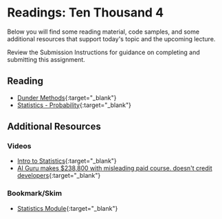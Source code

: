 # Readings: Ten Thousand 4

Below you will find some reading material, code samples, and some additional resources that support today's topic and the upcoming lecture.

Review the Submission Instructions for guidance on completing and submitting this assignment.

## Reading

- [Dunder Methods](https://dbader.org/blog/python-dunder-methods){:target="_blank"}
- [Statistics - Probability](https://www.dataquest.io/blog/basic-statistics-in-python-probability/){:target="_blank"}

## Additional Resources

### Videos

- [Intro to Statistics](https://www.youtube.com/watch?v=MdHtK7CWpCQ){:target="_blank"}
- [AI Guru makes $238,800 with misleading paid course. doesn't credit developers](https://www.youtube.com/watch?v=7jmBE4yPrOs){:target="_blank"}

### Bookmark/Skim

- [Statistics Module](https://docs.python.org/3/library/statistics.html){:target="_blank"}
